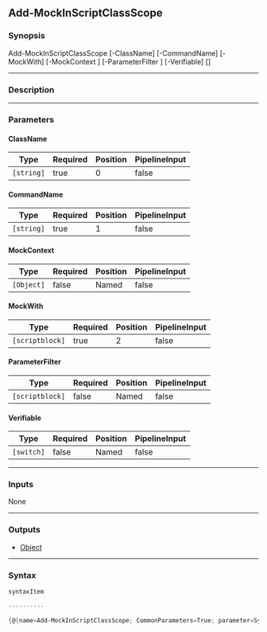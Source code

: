 Add-MockInScriptClassScope
--------------------------

### Synopsis

Add-MockInScriptClassScope [-ClassName] <string> [-CommandName] <string> [-MockWith] <scriptblock> [-MockContext <Object>] [-ParameterFilter <scriptblock>] [-Verifiable] [<CommonParameters>]

---

### Description

---

### Parameters
#### **ClassName**

|Type      |Required|Position|PipelineInput|
|----------|--------|--------|-------------|
|`[string]`|true    |0       |false        |

#### **CommandName**

|Type      |Required|Position|PipelineInput|
|----------|--------|--------|-------------|
|`[string]`|true    |1       |false        |

#### **MockContext**

|Type      |Required|Position|PipelineInput|
|----------|--------|--------|-------------|
|`[Object]`|false   |Named   |false        |

#### **MockWith**

|Type           |Required|Position|PipelineInput|
|---------------|--------|--------|-------------|
|`[scriptblock]`|true    |2       |false        |

#### **ParameterFilter**

|Type           |Required|Position|PipelineInput|
|---------------|--------|--------|-------------|
|`[scriptblock]`|false   |Named   |false        |

#### **Verifiable**

|Type      |Required|Position|PipelineInput|
|----------|--------|--------|-------------|
|`[switch]`|false   |Named   |false        |

---

### Inputs
None

---

### Outputs
* [Object](https://learn.microsoft.com/en-us/dotnet/api/System.Object)

---

### Syntax
```PowerShell
syntaxItem
```
```PowerShell
----------
```
```PowerShell
{@{name=Add-MockInScriptClassScope; CommonParameters=True; parameter=System.Object[]}}
```

